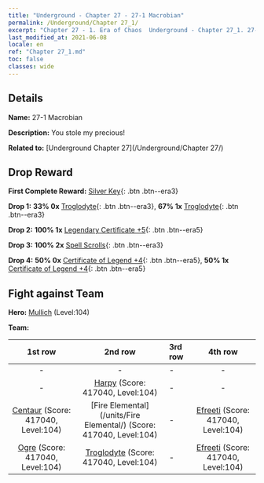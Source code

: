 ```yaml
---
title: "Underground - Chapter 27 - 27-1 Macrobian"
permalink: /Underground/Chapter 27_1/
excerpt: "Chapter 27 - 1. Era of Chaos  Underground - Chapter 27_1. 27-1 Macrobian"
last_modified_at: 2021-06-08
locale: en
ref: "Chapter 27_1.md"
toc: false
classes: wide
---
```


## Details

 **Name:** 27-1 Macrobian

 **Description:** You stole my precious!

 **Related to:** [Underground Chapter 27](/Underground/Chapter 27/)

## Drop Reward

 **First Complete Reward:** [Silver Key](/Items/con_693/){: .btn .btn--era3}

 **Drop 1:** **33% 0x** [Troglodyte](/Items/unt_244/){: .btn .btn--era3}, **67% 1x** [Troglodyte](/Items/unt_244/){: .btn .btn--era3}

 **Drop 2:** **100% 1x** [Legendary Certificate +5](/Items/mat_102/){: .btn .btn--era5}

 **Drop 3:** **100% 2x** [Spell Scrolls](/Items/con_694/){: .btn .btn--era3}

 **Drop 4:** **50% 0x** [Certificate of Legend +4](/Items/mat_95/){: .btn .btn--era5}, **50% 1x** [Certificate of Legend +4](/Items/mat_95/){: .btn .btn--era5}


## Fight against Team
 **Hero:** [Mullich](/heroes/Mullich/) (Level:104)

 **Team:**


  | 1st row | 2nd row | 3rd row | 4th row |
  |:----:|:----:|:----|:----:|
  | - | - | - | - |
  | - | [Harpy](/units/Harpy/) (Score: 417040, Level:104)  | - | - |
  | [Centaur](/units/Centaur/) (Score: 417040, Level:104)  | [Fire Elemental](/units/Fire Elemental/) (Score: 417040, Level:104)  | - | [Efreeti](/units/Efreeti/) (Score: 417040, Level:104)  |
  | [Ogre](/units/Ogre/) (Score: 417040, Level:104)  | [Troglodyte](/units/Troglodyte/) (Score: 417040, Level:104)  | - | [Efreeti](/units/Efreeti/) (Score: 417040, Level:104)  |


